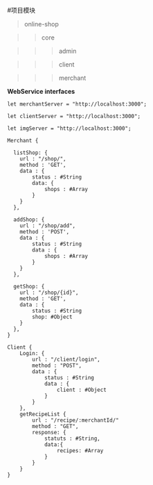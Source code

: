 #项目模块

>online-shop

>>core

>>>admin

>>>client

>>>merchant

**WebService interfaces**

    let merchantServer = "http://localhost:3000";
    
    let clientServer = "http://localhost:3000";
    
    let imgServer = "http://localhost:3000";
    
    Merchant {
      
      listShop: {
        url : "/shop/",
        method : 'GET',
        data : {
            status : #String
            data: {
                shops : #Array
            }
        }
      },

      addShop: {
        url : "/shop/add",
        method : 'POST',
        data : {
            status : #String
            data : {
                shops : #Array
            }
        }
      },
      
      getShop: {
        url : "/shop/{id}",
        method : 'GET',
        data : {
            status : #String
            shop: #Object
        }
      },
    }
    
    Client {
        Login: {
            url : "/client/login",
            method : "POST",
            data : {
                status : #String
                data : {
                    client : #Object
                }
            }
        },
        getRecipeList {
            url : "/recipe/:merchantId/"
            method : "GET",
            response: {
                statuts : #String,
                data:{
                    recipes: #Array
                }
            }
        }
    }
